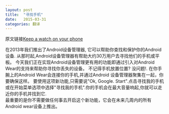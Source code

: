 ```yaml
---
layout: post
title:  "寻找手机"
date:   2015-03-31
categories: 翻译
---
```

原文链接[Keep a watch on your phone](http://officialandroid.blogspot.sg/2015/03/keep-watch-on-your-phone.html)

在2013年我们推出了Android设备管理器, 它可以帮助你查找和保护你的Android设备.
从那时起,Android设备管理器有帮助大约30万用户去寻找他们的手机或平板。
今天我们正在实现Android设备管理更有用的功能即通过引入对Android Wear的支持来帮助你寻找你丢失的设备。
不记得手机放置位置? 没问题!. 在你手腕上的Android Wear会连接你的手机,并通过Android 设备管理器聚集在一起，你要确保这样。
要使用这项新功能,只需要说"Ok, Google. Start".点击寻找我的手机或在开始菜单选项中选择"寻找我的手机".你的手机会在最大音量响起,你就可以走近你的手机并找到它.\
最重要的是你不需要做任何事去开启这个新功能，它会在未来几周内的所有Android wear设备上推出。
